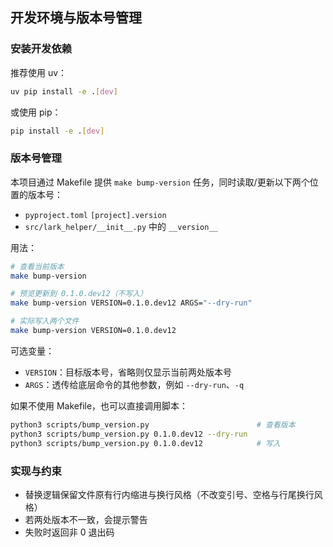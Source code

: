 ## 开发环境与版本号管理

### 安装开发依赖

推荐使用 uv：

```bash
uv pip install -e .[dev]
```

或使用 pip：

```bash
pip install -e .[dev]
```

### 版本号管理

本项目通过 Makefile 提供 `make bump-version` 任务，同时读取/更新以下两个位置的版本号：
- `pyproject.toml` `[project].version`
- `src/lark_helper/__init__.py` 中的 `__version__`

用法：

```bash
# 查看当前版本
make bump-version

# 预览更新到 0.1.0.dev12（不写入）
make bump-version VERSION=0.1.0.dev12 ARGS="--dry-run"

# 实际写入两个文件
make bump-version VERSION=0.1.0.dev12
```

可选变量：
- `VERSION`：目标版本号，省略则仅显示当前两处版本号
- `ARGS`：透传给底层命令的其他参数，例如 `--dry-run`、`-q`

如果不使用 Makefile，也可以直接调用脚本：

```bash
python3 scripts/bump_version.py                        # 查看版本
python3 scripts/bump_version.py 0.1.0.dev12 --dry-run
python3 scripts/bump_version.py 0.1.0.dev12            # 写入
```

### 实现与约束

- 替换逻辑保留文件原有行内缩进与换行风格（不改变引号、空格与行尾换行风格）
- 若两处版本不一致，会提示警告
- 失败时返回非 0 退出码


